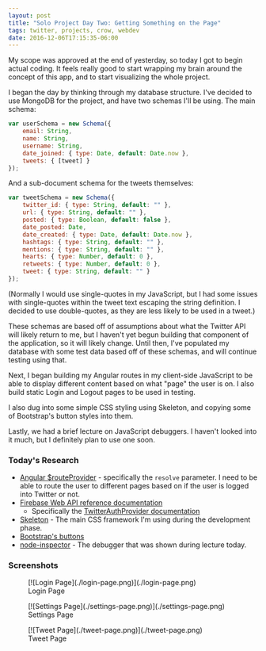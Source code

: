```yaml
---
layout: post
title: "Solo Project Day Two: Getting Something on the Page"
tags: twitter, projects, crow, webdev
date: 2016-12-06T17:15:35-06:00
---
```


My scope was approved at the end of yesterday, so today I got to begin actual coding. It feels really good to start wrapping my brain around the concept of this app, and to start visualizing the whole project.

I began the day by thinking through my database structure. I've decided to use MongoDB for the project, and have two schemas I'll be using. The main schema:

```javascript
var userSchema = new Schema({
    email: String,
    name: String,
    username: String,
    date_joined: { type: Date, default: Date.now },
    tweets: { [tweet] }
});
```

And a sub-document schema for the tweets themselves:

```javascript
var tweetSchema = new Schema({
    twitter_id: { type: String, default: "" },
    url: { type: String, default: "" },
    posted: { type: Boolean, default: false },
    date_posted: Date,
    date_created: { type: Date, default: Date.now },
    hashtags: { type: String, default: "" },
    mentions: { type: String, default: "" },
    hearts: { type: Number, default: 0 },
    retweets: { type: Number, default: 0 },
    tweet: { type: String, default: "" }
});
```

(Normally I would use single-quotes in my JavaScript, but I had some issues with single-quotes within the tweet text escaping the string definition. I decided to use double-quotes, as they are less likely to be used in a tweet.)

These schemas are based off of assumptions about what the Twitter API will likely return to me, but I haven't yet begun building that component of the application, so it will likely change. Until then, I've populated my database with some test data based off of these schemas, and will continue testing using that.

Next, I began building my Angular routes in my client-side JavaScript to be able to display different content based on what "page" the user is on. I also build static Login and Logout pages to be used in testing.

I also dug into some simple CSS styling using Skeleton, and copying some of Bootstrap's button styles into them.

Lastly, we had a brief lecture on JavaScript debuggers. I haven't looked into it much, but I definitely plan to use one soon.

### Today's Research

- [Angular $routeProvider][1] - specifically the `resolve` parameter. I need to be able to route the user to different pages based on if the user is logged into Twitter or not.
- [Firebase Web API reference documentation][2]
	- Specifically the [TwitterAuthProvider documentation][3]
- [Skeleton][4] - The main CSS framework I'm using during the development phase.
- [Bootstrap's buttons][5]
- [node-inspector][6] - The debugger that was shown during lecture today.

### Screenshots

<figure class="image half-width">
    [![Login Page](./login-page.png)](./login-page.png)
    <figcaption>Login Page</figcaption>
</figure>

<figure class="image half-width">
    [![Settings Page](./settings-page.png)](./settings-page.png)
    <figcaption>Settings Page</figcaption>
</figure>

<figure class="image half-width">
    [![Tweet Page](./tweet-page.png)](./tweet-page.png)
    <figcaption>Tweet Page</figcaption>
</figure>

[1]:	https://docs.angularjs.org/api/ngRoute/provider/$routeProvider
[2]:	https://firebase.google.com/docs/reference/js/
[3]:	https://firebase.google.com/docs/reference/js/firebase.auth.TwitterAuthProvider
[4]:	http://getskeleton.com
[5]:	http://getbootstrap.com/css/#buttons
[6]:	https://github.com/node-inspector/node-inspector